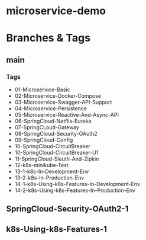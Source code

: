 # microservice-demo

# Branches & Tags

## main
### Tags
* 01-Microservice-Basic
* 02-Microservice-Docker-Compose
* 03-Microservice-Swagger-API-Support
* 04-Microservice-Persistence
* 05-Microservice-Reactive-And-Async-API
* 06-SpringCloud-Netflix-Eureka
* 07-SpringCLoud-Gateway
* 08-SpringCloud-Security-OAuth2
* 09-SpringCloud-Config
* 10-SpringCloud-CircuitBreaker
* 10-SpringCloud-CircuitBreaker-U1
* 11-SpringCloud-Sleuth-And-Zipkin
* 12-k8s-minikube-Test
* 13-1-k8s-In-Development-Env
* 13-2-k8s-In-Production-Env
* 14-1-k8s-Using-k8s-Features-In-Development-Env
* 14-2-k8s-Using-k8s-Features-In-Production-Env

## SpringCloud-Security-OAuth2-1

## k8s-Using-k8s-Features-1